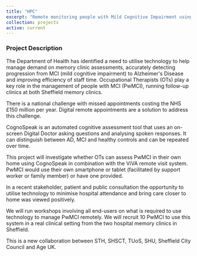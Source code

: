 ```yaml
---
title: "HPC"
excerpt: "Remote monitoring people with Mild Cognitive Impairment using combined technology of the Digital Doctor and ViVA; This project will investigate whether OTs can assess PwMCI in their own home using CognoSpeak in combination with the ViVA remote visit system. PwMCI would use their own smartphone or tablet (facilitated by support worker or family member) or have one provided. Funded by Health & Care Partnership"
collection: projects
active: current
---
```




<h3 id="summary">Project Description</h3>

The Department of Health has identified a need to utilise technology to help manage demand on memory clinic assessments, accurately detecting progression from MCI (mild cognitive impairment) to Alzheimer's Disease and improving efficiency of staff time. Occupational Therapists (OTs) play a key role in the management of people with MCI (PwMCI), running follow-up clinics at both Sheffield memory clinics. 

There is a national challenge with missed appointments costing the NHS £150 million per year. Digital remote appointments are a solution to address this challenge.  

CognoSpeak is an automated cognitive assessment tool that uses an on-screen Digital Doctor asking questions and analysing spoken responses. It can distinguish between AD, MCI and healthy controls and can be repeated over time. 

This project will investigate whether OTs can assess PwMCI in their own home using CognoSpeak in combination with the ViVA remote visit system. PwMCI would use their own smartphone or tablet (facilitated by support worker or family member) or have one provided.  

In a recent stakeholder, patient and public consultation the opportunity to utilise technology to minimise hospital attendance and bring care closer to home was viewed positively.

We will run workshops involving all end-users on what is required to use technology to manage PwMCI remotely. We will recruit 10 PwMCI to use this system in a real clinical setting from the two hospital memory clinics in Sheffield.

This is a new collaboration between STH, SHSCT, TUoS, SHU, Sheffield City Council and Age UK.

